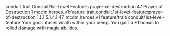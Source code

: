 <ability>
  <metadata>
    <class>conduit</class>
    <feature_type>trait</feature_type>
    <file_dpath>Conduit/1st-Level Features</file_dpath>
    <item_id>prayer-of-destruction</item_id>
    <item_index>47</item_index>
    <item_name>Prayer of Destruction</item_name>
    <level>1</level>
    <scc>mcdm.heroes.v1:feature.trait.conduit.1st-level-feature:prayer-of-destruction</scc>
    <scdc>1.1.1:5.1.4.1:47</scdc>
    <source>mcdm.heroes.v1</source>
    <type>feature/trait/conduit/1st-level-feature</type>
  </metadata>
  <effects>
    <effect type="mundane">Your god infuses wrath within your being. You gain a +1 bonus to rolled damage with magic abilities.</effect>
  </effects>
</ability>
